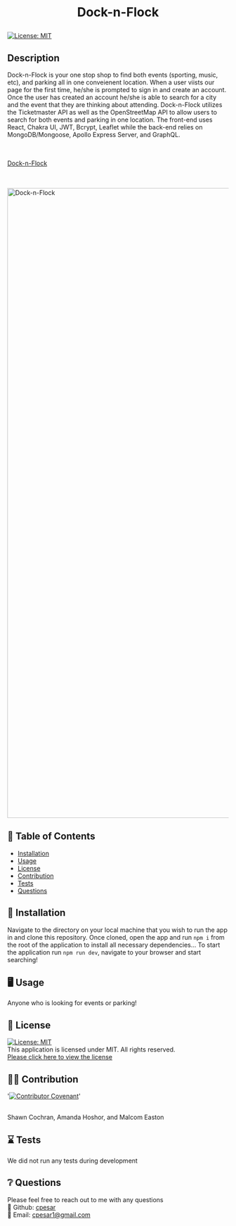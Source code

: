 
# <p align="center"> Dock-n-Flock </p>
  
  [![License: MIT](https://img.shields.io/badge/License-MIT-yellow.svg)](https://opensource.org/licenses/MIT) 
  <br />

  ## Description
  Dock-n-Flock is your one stop shop to find both events (sporting, music, etc), and parking all in one conveienent location. When a user viists our page for the first time, he/she is prompted to sign in and create an account. Once the user has created an account he/she is able to search for a city and the event that they are thinking about attending. Dock-n-Flock utilizes the Ticketmaster API as well as the OpenStreetMap API to allow users to search for both events and parking in one location. The front-end uses React, Chakra UI, JWT, Bcrypt, Leaflet while the back-end relies on MongoDB/Mongoose, Apollo Express Server, and GraphQL.
  <br />
  <br />
  <br />
  
 [Dock-n-Flock](https://dock-and-flock.herokuapp.com/)
  <br />
  <br />
  <br />
 
 <img width="1433" alt="Dock-n-Flock" src="https://user-images.githubusercontent.com/77510555/130336361-05b60c2d-ef73-4b73-8198-4ceac48aded6.png">
  
  
  

  ## :open_book: Table of Contents
  * [Installation](#installation)
  * [Usage](#usage)
  * [License](#license)
  * [Contribution](#contribution)
  * [Tests](#tests)
  * [Questions](#questions)

  

  ## :wrench: Installation
  <a name="installation">Navigate to the directory on your local machine that you wish to run the app in and clone this repository. Once cloned, open the app and run ``npm i`` from the root of the application to install all necessary dependencies... To start the application run ``npm run dev``, navigate to your browser and start searching!</a>
  <br />
  


  ## :desktop_computer: Usage
  <a name="usage">Anyone who is looking for events or parking!</a>
  <br />
  
  

  ## :scroll: License 
  <a name="license">[![License: MIT](https://img.shields.io/badge/License-MIT-yellow.svg)](https://opensource.org/licenses/MIT)</a>
  <br />This application is licensed under MIT. All rights reserved.<br />[Please click here to view the license](https://opensource.org/licenses/MIT)


  ## :weight_lifting_man: Contribution
  '[![Contributor Covenant](https://img.shields.io/badge/Contributor%20Covenant-2.0-4baaaa.svg)](code_of_conduct.md)'

  <br /><a name="contribution">Shawn Cochran, Amanda Hoshor, and Malcom Easton</a>
  

  ## :hourglass: Tests
  <a name="tests">We did not run any tests during development</a>
  

  ## :grey_question: Questions
  Please feel free to reach out to me with any questions<br />
  :wave: Github: <a name = "questions">[cpesar](https://github.com/cpesar)</a>
  <br />
  :postbox: Email: <a name = "questions">cpesar1@gmail.com</a>
  
